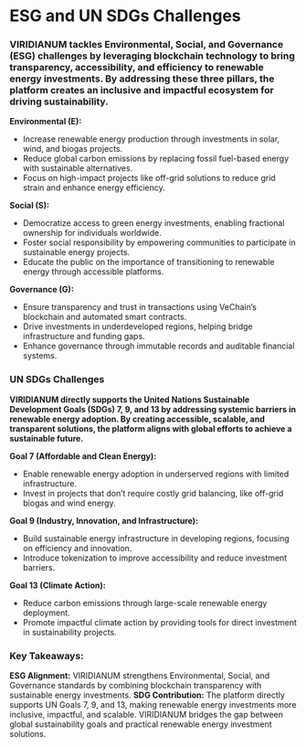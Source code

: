 # ESG and UN SDGs Challenges

### VIRIDIANUM tackles Environmental, **Social, and Governance (ESG)** challenges by leveraging blockchain technology to bring transparency, accessibility, and efficiency to renewable energy investments. By addressing these three pillars, the platform creates an inclusive and impactful ecosystem for driving sustainability.

**Environmental (E):**
- Increase renewable energy production through investments in solar, wind, and biogas projects.
- Reduce global carbon emissions by replacing fossil fuel-based energy with sustainable alternatives.
- Focus on high-impact projects like off-grid solutions to reduce grid strain and enhance energy efficiency.

**Social (S):**

- Democratize access to green energy investments, enabling fractional ownership for individuals worldwide.
- Foster social responsibility by empowering communities to participate in sustainable energy projects.
- Educate the public on the importance of transitioning to renewable energy through accessible platforms.

**Governance (G):**

- Ensure transparency and trust in transactions using VeChain’s blockchain and automated smart contracts.
- Drive investments in underdeveloped regions, helping bridge infrastructure and funding gaps.
- Enhance governance through immutable records and auditable financial systems.


### UN SDGs Challenges
**VIRIDIANUM directly supports the United Nations Sustainable Development Goals (SDGs) 7, 9, and 13 by addressing systemic barriers in renewable energy adoption. By creating accessible, scalable, and transparent solutions, the platform aligns with global efforts to achieve a sustainable future.**

**Goal 7 (Affordable and Clean Energy):**

- Enable renewable energy adoption in underserved regions with limited infrastructure.
- Invest in projects that don’t require costly grid balancing, like off-grid biogas and wind energy.

**Goal 9 (Industry, Innovation, and Infrastructure):**

- Build sustainable energy infrastructure in developing regions, focusing on efficiency and innovation.
- Introduce tokenization to improve accessibility and reduce investment barriers.

**Goal 13 (Climate Action):**

- Reduce carbon emissions through large-scale renewable energy deployment.
- Promote impactful climate action by providing tools for direct investment in sustainability projects.

### Key Takeaways:
**ESG Alignment:** VIRIDIANUM strengthens Environmental, Social, and Governance standards by combining blockchain transparency with sustainable energy investments.
**SDG Contribution:** The platform directly supports UN Goals 7, 9, and 13, making renewable energy investments more inclusive, impactful, and scalable.
VIRIDIANUM bridges the gap between global sustainability goals and practical renewable energy investment solutions.
